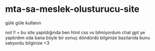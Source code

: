 # mta-sa-meslek-olusturucu-site

güle güle kullanın 

not !! = bu site yapıldığında ben html css vs bilmiyordum chat gpt ye yaptırdım oda bana böyle bir sonuç döndürdü bilginize bazılarıda bunu satıyordu bilginize <3
